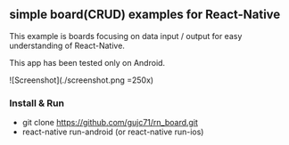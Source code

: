 ## simple board(CRUD) examples for React-Native ##

This example is boards focusing on data input / output for easy understanding of React-Native.

This app has been tested only on Android.

![Screenshot](./screenshot.png =250x)

### Install & Run ###
- git clone https://github.com/gujc71/rn_board.git
- react-native run-android (or react-native run-ios)


